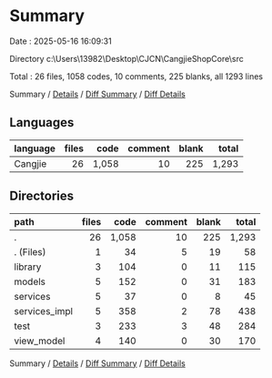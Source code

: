 # Summary

Date : 2025-05-16 16:09:31

Directory c:\\Users\\13982\\Desktop\\CJCN\\CangjieShopCore\\src

Total : 26 files,  1058 codes, 10 comments, 225 blanks, all 1293 lines

Summary / [Details](details.md) / [Diff Summary](diff.md) / [Diff Details](diff-details.md)

## Languages
| language | files | code | comment | blank | total |
| :--- | ---: | ---: | ---: | ---: | ---: |
| Cangjie | 26 | 1,058 | 10 | 225 | 1,293 |

## Directories
| path | files | code | comment | blank | total |
| :--- | ---: | ---: | ---: | ---: | ---: |
| . | 26 | 1,058 | 10 | 225 | 1,293 |
| . (Files) | 1 | 34 | 5 | 19 | 58 |
| library | 3 | 104 | 0 | 11 | 115 |
| models | 5 | 152 | 0 | 31 | 183 |
| services | 5 | 37 | 0 | 8 | 45 |
| services_impl | 5 | 358 | 2 | 78 | 438 |
| test | 3 | 233 | 3 | 48 | 284 |
| view_model | 4 | 140 | 0 | 30 | 170 |

Summary / [Details](details.md) / [Diff Summary](diff.md) / [Diff Details](diff-details.md)